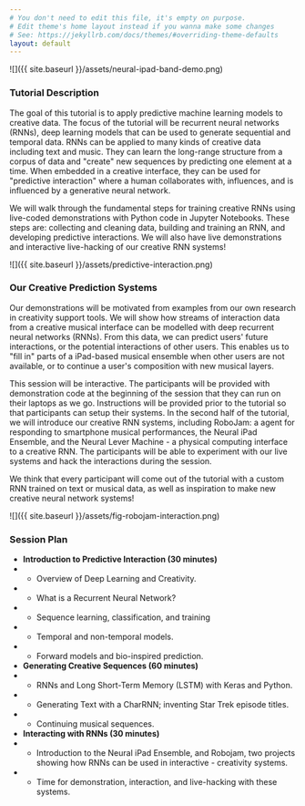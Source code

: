 ```yaml
---
# You don't need to edit this file, it's empty on purpose.
# Edit theme's home layout instead if you wanna make some changes
# See: https://jekyllrb.com/docs/themes/#overriding-theme-defaults
layout: default
---
```


![]({{ site.baseurl }}/assets/neural-ipad-band-demo.png)

### Tutorial Description

The goal of this tutorial is to apply predictive machine learning models to creative data. The focus of the tutorial will be recurrent neural networks (RNNs), deep learning models that can be used to generate sequential and temporal data. RNNs can be applied to many kinds of creative data including text and music. They can learn the long-range structure from a corpus of data and "create" new sequences by predicting one element at a time. When embedded in a creative interface, they can be used for "predictive interaction" where a human collaborates with, influences, and is influenced by a generative neural network.

We will walk through the fundamental steps for training creative RNNs using live-coded demonstrations with Python code in Jupyter Notebooks. These steps are: collecting and cleaning data, building and training an RNN, and developing predictive interactions. We will also have live demonstrations and interactive live-hacking of our creative RNN systems!

![]({{ site.baseurl }}/assets/predictive-interaction.png)

### Our Creative Prediction Systems

Our demonstrations will be motivated from examples from our own research in creativity support tools. We will show how streams of interaction data from a creative musical interface can be modelled with deep recurrent neural networks (RNNs). From this data, we can predict users' future interactions, or the potential interactions of other users. This enables us to "fill in" parts of a iPad-based musical ensemble when other users are not available, or to continue a user's composition with new musical layers. 

This session will be interactive. The participants will be provided with demonstration code at the beginning of the session that they can run on their laptops as we go. Instructions will be provided prior to the tutorial so that participants can setup their systems. In the second half of the tutorial, we will introduce our creative RNN systems, including RoboJam: a agent for responding to smartphone musical performances, the Neural iPad Ensemble, and the Neural Lever Machine - a physical computing interface to a creative RNN. The participants will be able to experiment with our live systems and hack the interactions during the session.

We think that every participant will come out of the tutorial with a custom RNN trained on text or musical data, as well as inspiration to make new creative neural network systems!

![]({{ site.baseurl }}/assets/fig-robojam-interaction.png)

### Session Plan

- **Introduction to Predictive Interaction (30 minutes)**
- - Overview of Deep Learning and Creativity.
- - What is a Recurrent Neural Network?
- - Sequence learning, classification, and training
- - Temporal and non-temporal models.
- - Forward models and bio-inspired prediction.
- **Generating Creative Sequences (60 minutes)**
- - RNNs and Long Short-Term Memory (LSTM) with Keras and Python.
- - Generating Text with a CharRNN; inventing Star Trek episode titles.
- - Continuing musical sequences.
- **Interacting with RNNs (30 minutes)**
- - Introduction to the Neural iPad Ensemble, and Robojam, two projects showing how RNNs can be used in interactive - creativity systems.
- - Time for demonstration, interaction, and live-hacking with these systems.
